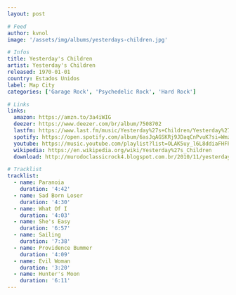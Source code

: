 ```yaml
---
layout: post

# Feed
author: kvnol
image: '/assets/img/albums/yesterdays-children.jpg'

# Infos
title: Yesterday's Children
artist: Yesterday's Children
released: 1970-01-01
country: Estados Unidos
label: Map City
categories: ['Garage Rock', 'Psychedelic Rock', 'Hard Rock']

# Links
links:
  amazon: https://amzn.to/3a4iWIG
  deezer: https://www.deezer.com/br/album/7508702
  lastfm: https://www.last.fm/music/Yesterday%27s+Children/Yesterday%27s+Children
  spotify: https://open.spotify.com/album/6asJqAGSKRj9JDaqCnPvuK?si=WmzVuDdATnKXmuNBFViRSA
  youtube: https://music.youtube.com/playlist?list=OLAK5uy_l6L8ddiaFHFPaNPcWg2tUZgCwqyDOFvoI
  wikipedia: https://en.wikipedia.org/wiki/Yesterday%27s_Children
  download: http://murodoclassicrock4.blogspot.com.br/2010/11/yesterdays-children-1969.html

# Tracklist
tracklist:
  - name: Paranoia
    duration: '4:42'
  - name: Sad Born Loser
    duration: '4:30'
  - name: What Of I
    duration: '4:03'
  - name: She's Easy
    duration: '6:57'
  - name: Sailing
    duration: '7:38'
  - name: Providence Bummer
    duration: '4:09'
  - name: Evil Woman
    duration: '3:20'
  - name: Hunter's Moon
    duration: '6:11'
---
```

